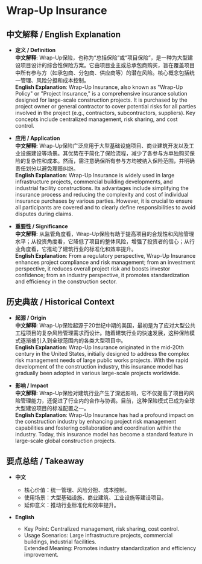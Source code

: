 # Wrap-Up Insurance

## 中文解释 / English Explanation

* **定义 / Definition**  
  **中文解释**: Wrap-Up保险，也称为“总括保险”或“项目保险”，是一种为大型建设项目设计的综合性保险方案。它由项目业主或总承包商购买，旨在覆盖项目中所有参与方（如承包商、分包商、供应商等）的潜在风险。核心概念包括统一管理、风险分担和成本控制。  
  **English Explanation**: Wrap-Up Insurance, also known as "Wrap-Up Policy" or "Project Insurance," is a comprehensive insurance solution designed for large-scale construction projects. It is purchased by the project owner or general contractor to cover potential risks for all parties involved in the project (e.g., contractors, subcontractors, suppliers). Key concepts include centralized management, risk sharing, and cost control.

* **应用 / Application**  
  **中文解释**: Wrap-Up保险广泛应用于大型基础设施项目、商业建筑开发以及工业设施建设等场景。其优势在于简化了保险流程，减少了各参与方单独购买保险的复杂性和成本。然而，需注意确保所有参与方均被纳入保险范围，并明确责任划分以避免理赔纠纷。  
  **English Explanation**: Wrap-Up Insurance is widely used in large infrastructure projects, commercial building developments, and industrial facility constructions. Its advantages include simplifying the insurance process and reducing the complexity and cost of individual insurance purchases by various parties. However, it is crucial to ensure all participants are covered and to clearly define responsibilities to avoid disputes during claims.

* **重要性 / Significance**  
  **中文解释**: 从监管角度看，Wrap-Up保险有助于提高项目的合规性和风险管理水平；从投资角度看，它降低了项目的整体风险，增强了投资者的信心；从行业角度看，它推动了建筑行业的标准化和效率提升。  
  **English Explanation**: From a regulatory perspective, Wrap-Up Insurance enhances project compliance and risk management; from an investment perspective, it reduces overall project risk and boosts investor confidence; from an industry perspective, it promotes standardization and efficiency in the construction sector.

## 历史典故 / Historical Context

* **起源 / Origin**  
  **中文解释**: Wrap-Up保险起源于20世纪中期的美国，最初是为了应对大型公共工程项目的复杂风险管理需求而设计。随着建筑行业的快速发展，这种保险模式逐渐被引入到全球范围内的各类大型项目中。  
  **English Explanation**: Wrap-Up Insurance originated in the mid-20th century in the United States, initially designed to address the complex risk management needs of large public works projects. With the rapid development of the construction industry, this insurance model has gradually been adopted in various large-scale projects worldwide.

* **影响 / Impact**  
  **中文解释**: Wrap-Up保险对建筑行业产生了深远影响，它不仅提高了项目的风险管理能力，还促进了行业内的合作与协调。目前，这种保险模式已成为全球大型建设项目的标准配置之一。  
  **English Explanation**: Wrap-Up Insurance has had a profound impact on the construction industry by enhancing project risk management capabilities and fostering collaboration and coordination within the industry. Today, this insurance model has become a standard feature in large-scale global construction projects.

## 要点总结 / Takeaway

* **中文**  
  - 核心价值：统一管理、风险分担、成本控制。  
  - 使用场景：大型基础设施、商业建筑、工业设施等建设项目。  
  - 延伸意义：推动行业标准化和效率提升。

* **English**  
  - Key Point: Centralized management, risk sharing, cost control.  
  - Usage Scenarios: Large infrastructure projects, commercial buildings, industrial facilities.  
   Extended Meaning: Promotes industry standardization and efficiency improvement.